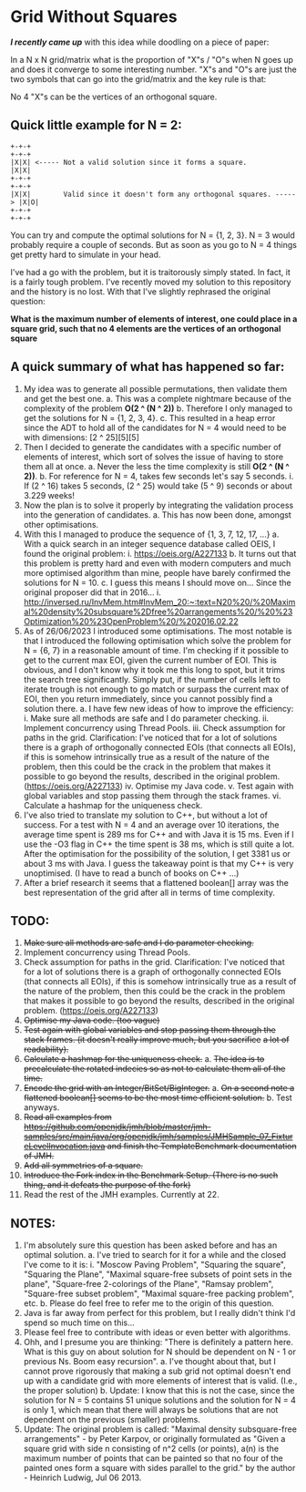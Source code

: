 # Grid Without Squares

***I recently came up*** with this idea while doodling on a piece of paper:

In a N x N grid/matrix what is the proportion of "X"s / "O"s when N goes up and does it converge to some interesting number.
"X"s and "O"s are just the two symbols that can go into the grid/matrix and the key rule is that:

No 4 "X"s can be the vertices of an orthogonal square.

## Quick little example for N = 2:

```
+-+-+                                                                   +-+-+
|X|X| <----- Not a valid solution since it forms a square.              |X|X|
+-+-+                                                                   +-+-+
|X|X|        Valid since it doesn't form any orthogonal squares. -----> |X|O|
+-+-+                                                                   +-+-+
```

You can try and compute the optimal solutions for N = {1, 2, 3}. N = 3 would probably require a couple of seconds.
But as soon as you go to N = 4 things get pretty hard to simulate in your head.

I've had a go with the problem, but it is traitorously simply stated. In fact, it is a fairly tough problem.
I've recently moved my solution to this repository and the history is no lost.
With that I've slightly rephrased the original question:

**What is the maximum number of elements of interest, one could place in a square grid, such that no 4 elements are the vertices of an orthogonal square**

## A quick summary of what has happened so far:

1. My idea was to generate all possible permutations, then validate them and get the best one.
    a. This was a complete nightmare because of the complexity of the problem **O(2 ^ (N ^ 2))**
    b. Therefore I only managed to get the solutions for N = {1, 2, 3, 4}.
    c. This resulted in a heap error since the ADT to hold all of the candidates for N = 4 would need to be with dimensions:
    [2 ^ 25][5][5]
2. Then I decided to generate the candidates with a specific number of elements of interest, which sort of solves the issue of having to store them all at once.
    a. Never the less the time complexity is still **O(2 ^ (N ^ 2))**.
    b. For reference for N = 4, takes few seconds let's say 5 seconds.
        i. If (2 ^ 16) takes 5 seconds, (2 ^ 25) would take (5 ^ 9) seconds or about 3.229 weeks!
3. Now the plan is to solve it properly by integrating the validation process into the generation of candidates.
    a. This has now been done, amongst other optimisations.
4. With this I managed to produce the sequence of {1, 3, 7, 12, 17, ...}
    a. With a quick search in an integer sequence database called OEIS, I found the original problem:
        i. https://oeis.org/A227133
    b. It turns out that this problem is pretty hard and even with modern computers and much more optimised algorithm than mine, people
    have barely confirmed the solutions for N = 10.
    c. I guess this means I should move on... Since the original proposer did that in 2016...
        i. http://inversed.ru/InvMem.htm#InvMem_20:~:text=N20%20/%20Maximal%20density%20subsquare%2Dfree%20arrangements%20/%20%23Optimization%20%23OpenProblem%20/%202016.02.22
5. As of 26/06/2023 I introduced some optimisations. The most notable is that I introduced the following optimisation which solve the problem for N = {6, 7} in a reasonable amount of time. I'm checking if it possible to get to the current max EOI, given the current number of EOI. This is obvious, and I don't know why it took me this long to spot, but it trims the search tree significantly. Simply put, if the number of cells left to iterate trough is not enough to go match or surpass the current max of EOI, then you return immediately, since you cannot possibly find a solution there.
    a. I have few new ideas of how to improve the efficiency:
        i. Make sure all methods are safe and I do parameter checking.
        ii. Implement concurrency using Thread Pools.
        iii. Check assumption for paths in the grid. Clarification: I've noticed that for a lot of solutions there is a graph of orthogonally connected EOIs (that connects all EOIs), if this is somehow intrinsically true as a result of the nature of the problem, then this could be the crack in the problem that makes it possible to go beyond the results, described in the original problem. (https://oeis.org/A227133)
        iv. Optimise my Java code.
        v. Test again with global variables and stop passing them through the stack frames.
        vi. Calculate a hashmap for the uniqueness check.
6. I've also tried to translate my solution to C++, but without a lot of success. For a test with N = 4 and an average over 10 iterations, the average time spent is 289 ms for C++ and with Java it is 15 ms. Even if I use the -O3 flag in C++ the time spent is 38 ms, which is still quite a lot. After the optimisation for the possibility of the solution, I get 3381 us or about 3 ms with Java. I guess the takeaway point is that my C++ is very unoptimised. (I have to read a bunch of books on C++ ...)
7. After a brief research it seems that a flattened boolean[] array was the best representation of the grid after all in terms of time complexity.

## **TODO:**

1. ~~Make sure all methods are safe and I do parameter checking.~~
2. Implement concurrency using Thread Pools.
3. Check assumption for paths in the grid. Clarification: I've noticed that for a lot of solutions there is a graph of orthogonally connected EOIs (that connects all EOIs), if this is somehow intrinsically true as a result of the nature of the problem, then this could be the crack in the problem that makes it possible to go beyond the results, described in the original problem. (https://oeis.org/A227133)
4. ~~Optimise my Java code. (too vague)~~
5. ~~Test again with global variables and stop passing them through the stack frames. (it doesn't really improve much, but you sacrifice~~
~~a lot of readability).~~
6. ~~Calculate a hashmap for the uniqueness check.~~
    a. ~~The idea is to precalculate the rotated indecies so as not to calculate them all of the time.~~
7. ~~Encode the grid with an Integer/BitSet/BigInteger.~~
    a. ~~On a second note a flattened boolean[] seems to be the most time efficient solution.~~
    b. Test anyways.
8. ~~Read all examples from https://github.com/openjdk/jmh/blob/master/jmh-samples/src/main/java/org/openjdk/jmh/samples/JMHSample_07_FixtureLevelInvocation.java and finish the TemplateBenchmark documentation of JMH.~~
9. ~~Add all symmetries of a square.~~
10. ~~Introduce the Fork index in the Benchmark Setup. (There is no such thing, and it defeats the purpose of the fork)~~
11. Read the rest of the JMH examples. Currently at 22.

## **NOTES:**

1. I'm absolutely sure this question has been asked before and has an optimal solution.
    a. I've tried to search for it for a while and the closed I've come to it is:
        i. "Moscow Paving Problem", "Squaring the square", "Squaring the Plane", "Maximal square-free subsets of point sets in the plane", "Square-free 2-colorings of the Plane", "Ramsay problem", "Square-free subset problem", "Maximal square-free packing problem", etc.
    b. Please do feel free to refer me to the origin of this question.
2. Java is far away from perfect for this problem, but I really didn't think I'd spend so much time on this...
3. Please feel free to contribute with ideas or even better with algorithms.
4. Ohh, and I presume you are thinking: "There is definitely a pattern here. What is this guy on about solution for N should be dependent on N - 1 or previous Ns. Boom easy recursion".
    a. I've thought about that, but I cannot prove rigorously that making a sub grid not optimal doesn't end up with a candidate grid with more elements of interest that is valid. (I.e., the proper solution)
    b. Update: I know that this is not the case, since the solution for N = 5 contains 51 unique solutions and the solution for N = 4 is only 1, which mean that there will always be solutions that are not dependent on the previous (smaller) problems.
5. Update: The original problem is called: "Maximal density subsquare-free arrangements" - by Peter Karpov, or originally formulated as "Given a square grid with side n consisting of n^2 cells (or points), a(n) is the maximum number of points that can be painted so that no four of the painted ones form a square with sides parallel to the grid." by the author - Heinrich Ludwig, Jul 06 2013.